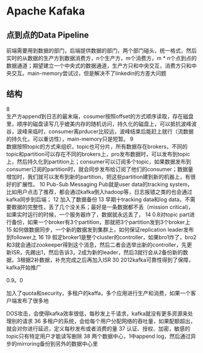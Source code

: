 # Apache Kafaka

## 点到点的Data Pipeline

前端需要用到数据的部门，后端提供数据的部门，两个部门碰头，统一格式，然后实时的从数据的生产方到数据消费方，n个生产方，m个消费方，m * n个点到点的数据通道；期望建立一个中央式的数据通道，生产方只和中央交互，消费方只和中央交互。main-memory尝试过，但是解决不了linkedin的方差大问题
## 结构
8 <br>生产方append到日志的最末端，cosumer按照offset的方式顺序读取，存在磁盘里，顺序的磁盘读写几乎媲美内存的随机访问，持久化的磁盘上，可以抵抗波峰波谷，波峰来临时，consumer离prducer比较远，波峰结束后能赶上就行（流数据的持久化，可以重访性），main-memory只是短暂。
9  
数据按照topic的方式来组织，topic也可分片，所有数据存在brokers，不同的topic和partition可以存在不同的brokers上，pro发布数据时，可以发布到topic上，然后持久化到partition上；consumer可以订阅多个topic，如果数据发布到consumer订阅的partition时，就会同步发布给订阅了他们的consumer；数据量增加时，我们就可以发布到新的partition，把这些partition建到新的机器上，有很好的扩展性。
10
Pub-Sub Messaging
Pub就是user data的tracking system，比如用户点击了推荐，都会通过kafka倒入hadoop等，日志报错之类的也会通过kafka同步到后端；
12
加入了数据备份
13
早期十tracking data和log data，不需要数据的完整性，丢了几个没关系；最好是一条数据都不丢（mission critical)，如果实时运行的时候，一个服务器炸了，数据就永远丢了，
14
0.8对topic part进行备份，如果一个broker有3个partition，那就把3个partition发到3个broker上
15
如何做数据同步，一个新的数据发到集群上，如何保证replication leader发布到follower上
16
19
假定broker1是整个cluster的controller，如果bro1炸了，bro2和3就会通过zookeeper得到这个消息，然后二者会选举出新的controller，先更新ISR，先踢出1，然后告诉3，2成为新的leader，然后3就行会从2备份新的数据，3根据2补数据，补充完成之后再加入ISR
30
2012kafka可靠性得到了保障，kafka开始推广

0.9。0 

加入了quota和security，多租户的kaffa，多个应用进行生产和消费，如果一个客户端发布了很多地

DOS攻击，会使得kafka效率很低，每秒发上千请求，kafka就没有更多资源来处理别的请求
36
多租户的系统，会给每个用户分配网络的吞吐量，如果配额超出，就会对你进行延迟，定义每秒发布或者消费的量
37
认证、授权、加密，敏感的topic只有特定用户才能读写删除
38
两个数据中心，1中append log，然后通过异步的mirroring备份到另外的数据中心里